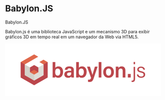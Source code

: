 # Babylon.JS
Babylon.JS

Babylon.js é uma biblioteca JavaScript e um mecanismo 3D para exibir gráficos 3D em tempo real em um navegador da Web via HTML5.

![Descrição da Imagem](arquivos/babylonjs_logo.png)
